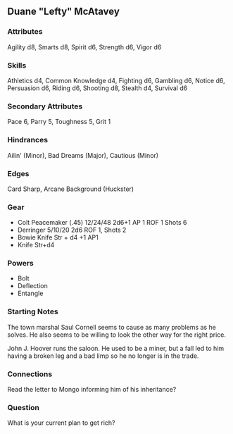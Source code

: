 ## Duane "Lefty" McAtavey

### Attributes
Agility d8, Smarts d8, Spirit d6, Strength d6, Vigor d6

### Skills
Athletics d4, Common Knowledge d4, Fighting d6, Gambling d6, Notice d6, Persuasion d6, Riding d6, Shooting d8, Stealth d4, Survival d6

### Secondary Attributes
Pace 6, Parry 5, Toughness 5, Grit 1

### Hindrances
Ailin' (Minor), Bad Dreams (Major), Cautious (Minor)

### Edges
Card Sharp, Arcane Background (Huckster)

### Gear
* Colt Peacemaker (.45) 12/24/48 2d6+1 AP 1 ROF 1 Shots 6
* Derringer 5/10/20 2d6 ROF 1, Shots 2
* Bowie Knife Str + d4 +1 AP1
* Knife Str+d4

### Powers

* Bolt
* Deflection
* Entangle

### Starting Notes

The town marshal Saul Cornell seems to cause as many problems as he solves. He also seems to be willing to look the other way for the right price.

John J. Hoover runs the saloon. He used to be a miner, but a fall led to him having a broken leg and a bad limp so he no longer is in the trade.

### Connections

Read the letter to Mongo informing him of his inheritance?

### Question

What is your current plan to get rich?